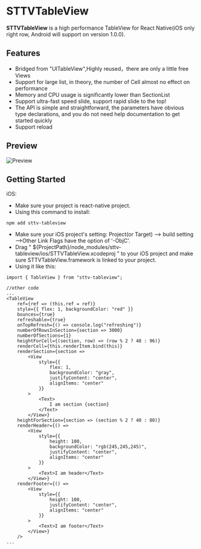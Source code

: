 # STTVTableView
**STTVTableView** is a high performance TableView for React Native(iOS only right row, Android will support on version 1.0.0).

## Features

* Bridged from "UITableView",Highly reused，there are only a little free Views
* Support for large list, in theory, the number of Cell almost no effect on performance
* Memory and CPU usage is significantly lower than SectionList
* Support ultra-fast speed slide, support rapid slide to the top!
* The API is simple and straightforward, the parameters have obvious type declarations, and you do not need help documentation to get started quickly
* Support reload

## Preview
![Preview](https://youtu.be/pLqo0dh53co)

## Getting Started

iOS:

* Make sure your project is react-native project.
* Using this command to install:

```
npm add sttv-tableview
```
* Make sure your iOS project's setting: Project(or Target) --> build setting -->Other Link Flags have the option of '-ObjC'.
* Drag " ${ProjectPath}/node_modules/sttv-tableview/ios/STTVTableView.xcodeproj " to your iOS project and make sure STTVTableView.framework is linked to your project.
* Using it like this:

```
import { TableView } from "sttv-tableview";

//other code
...
<TableView
	ref={ref => (this.ref = ref)}
	style={{ flex: 1, backgroundColor: "red" }}
	bounces={true}
	refreshable={true}
	onTopRefresh={() => console.log("refreshing")}
	numberOfRowsInSection={section => 3000}
	numberOfSections={1}
	heightForCell={(section, row) => (row % 2 ? 48 : 96)}
	renderCell={this.renderItem.bind(this)}
	renderSection={section =>
		<View
			style={{
				flex: 1,
				backgroundColor: "gray",
				justifyContent: "center",
				alignItems: "center"
			}}
		>
			<Text>
				I am section {section}
			</Text>
		</View>}
	heightForSection={section => (section % 2 ? 40 : 80)}
	renderHeader={() =>
		<View
			style={{
				height: 100,
				backgroundColor: "rgb(245,245,245)",
				justifyContent: "center",
				alignItems: "center"
			}}
		>
			<Text>I am header</Text>
		</View>}
	renderFooter={() =>
		<View
			style={{
				height: 100,
				justifyContent: "center",
				alignItems: "center"
			}}
		>
			<Text>I am footer</Text>
		</View>}
	/>
...
```
